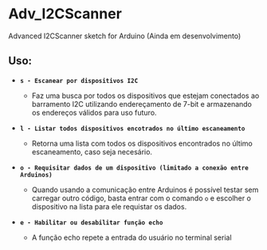 # Adv_I2CScanner
Advanced I2CScanner sketch for Arduino (Ainda em desenvolvimento)

## Uso:
  - **`s - Escanear por dispositivos I2C`**
      - Faz uma busca por todos os dispositivos que estejam conectados ao barramento I2C utilizando endereçamento de 7-bit e armazenando os endereços válidos para uso futuro.
      
      
  - **`l - Listar todos dispositivos encotrados no último escaneamento`**
    - Retorna uma lista com todos os dispositivos encontrados no último escaneamento, caso seja necesário.
    
    
  - **`o - Requisitar dados de um dispositivo (limitado a conexão entre Arduinos)`**
    - Quando usando a comunicação entre Arduinos é possível testar sem carregar outro código, basta entrar com o comando `o` e escolher o dispositivo na lista para ele requistar os dados.
    
    
  - **`e - Habilitar ou desabilitar função echo`**
    - A função echo repete a entrada do usuário no terminal serial

